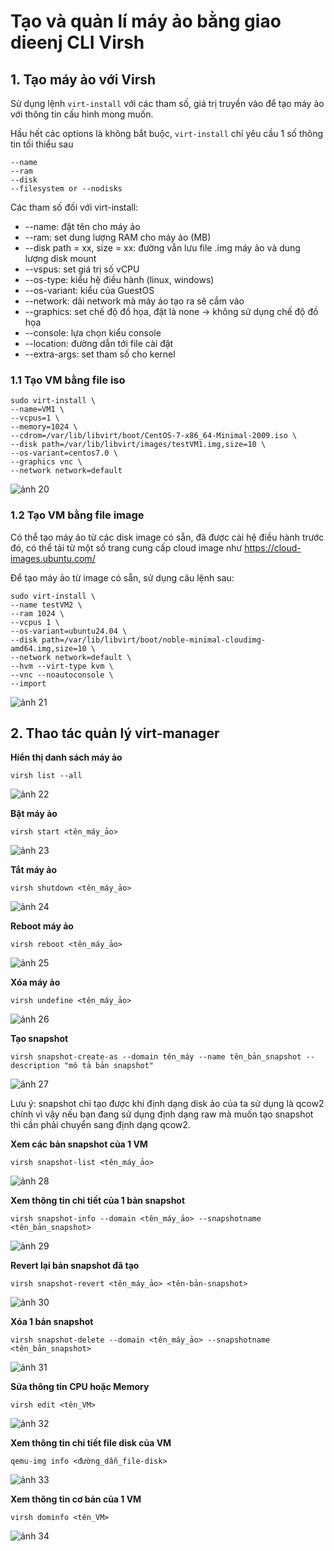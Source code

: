 # Tạo và quản lí máy ảo bằng giao dieenj CLI Virsh

## 1. Tạo máy ảo với Virsh

Sử dụng lệnh `virt-install` với các tham số, giá trị truyền vào để tạo máy ảo với thông tin cấu hình mong muốn. 

Hầu hết các options là không bắt buộc, `virt-install` chỉ yêu cầu 1 số thông tin tối thiểu sau

    --name
    --ram
    --disk
    --filesystem or --nodisks

Các tham số đối với virt-install:

- --name: đặt tên cho máy ảo
- --ram: set dung lượng RAM cho máy ảo (MB)
- --disk path = xx, size = xx: đường vẫn lưu file .img máy ảo và dung lượng disk mount
- --vspus: set giá trị số vCPU
- --os-type: kiểu hệ điều hành (linux, windows)
- --os-variant: kiểu của GuestOS
- --network: dải network mà máy ảo tạo ra sẽ cắm vào
- --graphics: set chế độ đồ họa, đặt là none -> không sử dụng chế độ đồ họa
- --console: lựa chọn kiểu console
- --location: đường dẫn tới file cài đặt
- --extra-args: set tham số cho kernel

### 1.1 Tạo VM bằng file iso

    sudo virt-install \
    --name=VM1 \
    --vcpus=1 \
    --memory=1024 \
    --cdrom=/var/lib/libvirt/boot/CentOS-7-x86_64-Minimal-2009.iso \
    --disk path=/var/lib/libvirt/images/testVM1.img,size=10 \
    --os-variant=centos7.0 \
    --graphics vnc \
    --network network=default

![ảnh 20](/QuyenNV/14.KVM/images/anh20.png)

### 1.2 Tạo VM bằng file image

Có thể tạo máy ảo từ các disk image có sẵn, đã được cài hệ điều hành trước đó, có thể tải từ một số trang cung cấp cloud image như https://cloud-images.ubuntu.com/

Để tạo máy ảo từ image có sẵn, sử dụng câu lệnh sau:

    sudo virt-install \
    --name testVM2 \
    --ram 1024 \
    --vcpus 1 \
    --os-variant=ubuntu24.04 \
    --disk path=/var/lib/libvirt/boot/noble-minimal-cloudimg-amd64.img,size=10 \
    --network network=default \
    --hvm --virt-type kvm \
    --vnc --noautoconsole \
    --import

![ảnh 21](/QuyenNV/14.KVM/images/anh21.png)

## 2. Thao tác quản lý virt-manager

**Hiển thị danh sách máy ảo**

    virsh list --all

![ảnh 22](/QuyenNV/14.KVM/images/anh22.png)

**Bật máy ảo**

    virsh start <tên_máy_ảo>

![ảnh 23](/QuyenNV/14.KVM/images/anh23.png)

**Tắt máy ảo**

    virsh shutdown <tên_máy_ảo>

![ảnh 24](/QuyenNV/14.KVM/images/anh24.png)

**Reboot máy ảo**

    virsh reboot <tên_máy_ảo>

![ảnh 25](/QuyenNV/14.KVM/images/anh25.png)

**Xóa máy ảo**

    virsh undefine <tên_máy_ảo>

![ảnh 26](/QuyenNV/14.KVM/images/anh26.png)

**Tạo snapshot**

    virsh snapshot-create-as --domain tên_máy --name tên_bản_snapshot --description "mô tả bản snapshot"

![ảnh 27](/QuyenNV/14.KVM/images/anh27.png)

Lưu ý: snapshot chỉ tạo được khi định dạng disk ảo của ta sử dụng là qcow2 chính vì vậy nếu bạn đang sử dụng định dạng raw mà muốn tạo snapshot thì cần phải chuyển sang định dạng qcow2.

**Xem các bản snapshot của 1 VM**

    virsh snapshot-list <tên_máy_ảo>

![ảnh 28](/QuyenNV/14.KVM/images/anh28.png)

**Xem thông tin chi tiết của 1 bản snapshot**

    virsh snapshot-info --domain <tên_máy_ảo> --snapshotname <tên_bản_snapshot>

![ảnh 29](/QuyenNV/14.KVM/images/anh29.png)

**Revert lại bản snapshot đã tạo**

    virsh snapshot-revert <tên_máy_ảo> <tên-bản-snapshot>

![ảnh 30](/QuyenNV/14.KVM/images/anh30.png)

**Xóa 1 bản snapshot**

    virsh snapshot-delete --domain <tên_máy_ảo> --snapshotname <tên_bản_snapshot>

![ảnh 31](/QuyenNV/14.KVM/images/anh31.png)

**Sửa thông tin CPU hoặc Memory**

    virsh edit <tên_VM>

![ảnh 32](/QuyenNV/14.KVM/images/anh32.png)

**Xem thông tin chi tiết file disk của VM**

    qemu-img info <đường_dẫn_file-disk>

![ảnh 33](/QuyenNV/14.KVM/images/anh33.png)

**Xem thông tin cơ bản của 1 VM**

    virsh dominfo <tên_VM>

![ảnh 34](/QuyenNV/14.KVM/images/anh34.png)


